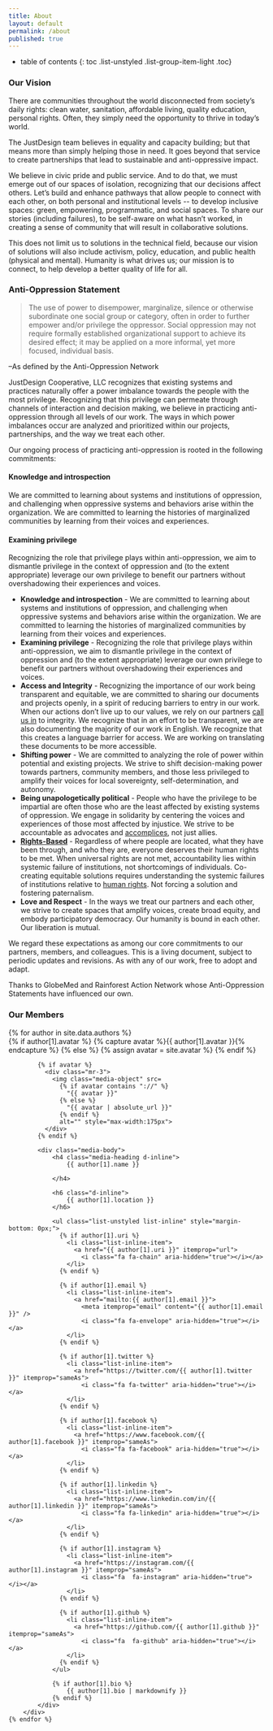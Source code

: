 ```yaml
---
title: About
layout: default
permalink: /about
published: true
---
```


* table of contents
{: toc .list-unstyled .list-group-item-light .toc}

### Our Vision

There are communities throughout the world disconnected from society’s daily rights: clean water, sanitation, affordable living, quality education, personal rights. Often, they simply need the opportunity to thrive in today’s world.

The JustDesign team believes in equality and capacity building; but that means more than simply helping those in need. It goes beyond that service to create partnerships that lead to sustainable and anti-oppressive impact.

We believe in civic pride and public service. And to do that, we must emerge out of our spaces of isolation, recognizing that our decisions affect others. Let’s build and enhance pathways that allow people to connect with each other, on both personal and institutional levels -- to develop inclusive spaces: green, empowering, programmatic, and social spaces. To share our stories (including failures), to be self-aware on what hasn’t worked, in creating a sense of community that will result in collaborative solutions.

This does not limit us to solutions in the technical field, because our vision of solutions will also include activism, policy, education, and public health (physical and mental). Humanity is what drives us; our mission is to connect, to help develop a better quality of life for all. 

### Anti-Oppression Statement

> The use of power to disempower, marginalize, silence or otherwise subordinate one social group or category, often in order to further empower and/or privilege the oppressor. Social oppression may not require formally established organizational support to achieve its desired effect; it may be applied on a more informal, yet more focused, individual basis.

–As defined by the Anti-Oppression Network

JustDesign Cooperative, LLC recognizes that existing systems and practices  naturally offer a power imbalance towards the people with the most privilege. Recognizing that this privilege can permeate through channels of interaction and decision making, we believe in practicing anti-oppression through all levels of our work.  The ways in which power imbalances occur are analyzed and prioritized within our projects, partnerships, and the way we treat each other. 

Our ongoing process of practicing anti-oppression is rooted in the following commitments:

#### Knowledge and introspection

We are committed to learning about systems and institutions of oppression, and challenging when oppressive systems and behaviors arise within the organization. We are committed to learning the histories of marginalized communities by learning from their voices and experiences. 

#### Examining privilege

Recognizing the role that privilege plays within anti-oppression, we aim to dismantle privilege in the context of oppression and (to the extent appropriate) leverage our own privilege to benefit our partners without overshadowing their experiences and voices.

- **Knowledge and introspection** - We are committed to learning about systems and institutions of oppression, and challenging when oppressive systems and behaviors arise within the organization. We are committed to learning the histories of marginalized communities by learning from their voices and experiences. 
- **Examining privilege** - Recognizing the role that privilege plays within anti-oppression, we aim to dismantle privilege in the context of oppression and (to the extent appropriate) leverage our own privilege to benefit our partners without overshadowing their experiences and voices.
- **Access and Integrity** -  Recognizing the importance of our work being transparent and equitable, we are committed to sharing our documents and projects openly, in a spirit of reducing barriers to entry in our work.  When our actions don’t live up to our values, we rely on our partners [call us in](https://everydayfeminism.com/2015/01/guide-to-calling-in/) to integrity.  We recognize that in an effort to be transparent, we are also documenting the majority of our work in English. We recognize that this creates a language barrier for access. We are working on translating these documents to be more accessible. 
- **Shifting power** - We are committed to analyzing the role of power within potential and existing projects. We strive to shift decision-making power towards partners, community members, and those less privileged to amplify their voices for local sovereignty, self-determination, and autonomy. 
- **Being unapologetically political** - People who have the privilege to be impartial are often those who are the least affected by existing systems of oppression. We engage in solidarity by centering the voices and experiences of those most affected by injustice. We strive to be accountable as  advocates and [accomplices](www.indigenousaction.org/accomplices-not-allies-abolishing-the-ally-industrial-complex/), not just allies. 
- [**Rights-Based**](https://www.unfpa.org/human-rights-based-approach) - Regardless of where people are located, what they have been through, and who they are, everyone deserves their human rights to be met. When universal rights are not met, accountability lies within systemic failure of institutions, not shortcomings of individuals. Co-creating equitable solutions requires understanding the systemic failures of institutions relative to [human rights](http://www.un.org/en/universal-declaration-human-rights/). Not forcing a solution and fostering paternalism.  
- **Love and Respect** - In the ways we treat our partners and each other, we strive to create spaces that amplify voices, create broad equity, and embody participatory democracy. Our humanity is bound in each other. Our liberation is mutual.

We regard these expectations as among our core commitments to our partners, members, and colleagues. This is a living document, subject to periodic updates and revisions. As with any of our work, free to adopt and adapt.

Thanks to GlobeMed and Rainforest Action Network whose Anti-Oppression Statements have influenced our own.

### Our Members

<div class="">
	{% for author in site.data.authors %}
		<div class="media mb-3">
			{% if author[1].avatar %}
			  {% capture avatar %}{{ author[1].avatar }}{% endcapture %}
			{% else %}
			  {% assign avatar = site.avatar %}
			{% endif %}
			
			{% if avatar %}
			  <div class="mr-3">
				<img class="media-object" src=
				  {% if avatar contains "://" %}
					"{{ avatar }}"
				  {% else %}
					"{{ avatar | absolute_url }}"
				  {% endif %}
				  alt="" style="max-width:175px">
			  </div>
			{% endif %}
			
			<div class="media-body">
				<h4 class="media-heading d-inline">      
					{{ author[1].name }}

				</h4>
				
				<h6 class="d-inline">
					{{ author[1].location }}
				</h6>
				
				<ul class="list-unstyled list-inline" style="margin-bottom: 0px;">
				  {% if author[1].uri %}
					<li class="list-inline-item">
					  <a href="{{ author[1].uri }}" itemprop="url">
						<i class="fa fa-chain" aria-hidden="true"></i></a>
					</li>
				  {% endif %}

				  {% if author[1].email %}
					<li class="list-inline-item">
					  <a href="mailto:{{ author[1].email }}">
						<meta itemprop="email" content="{{ author[1].email }}" />
						<i class="fa fa-envelope" aria-hidden="true"></i></a>
					</li>
				  {% endif %}

				  {% if author[1].twitter %}
					<li class="list-inline-item">
					  <a href="https://twitter.com/{{ author[1].twitter }}" itemprop="sameAs">
						<i class="fa fa-twitter" aria-hidden="true"></i></a>
					</li>
				  {% endif %}

				  {% if author[1].facebook %}
					<li class="list-inline-item">
					  <a href="https://www.facebook.com/{{ author[1].facebook }}" itemprop="sameAs">
						<i class="fa fa-facebook" aria-hidden="true"></i></a>
					</li>
				  {% endif %}

				  {% if author[1].linkedin %}
					<li class="list-inline-item">
					  <a href="https://www.linkedin.com/in/{{ author[1].linkedin }}" itemprop="sameAs">
						<i class="fa fa-linkedin" aria-hidden="true"></i></a>
					</li>
				  {% endif %}

				  {% if author[1].instagram %}
					<li class="list-inline-item">
					  <a href="https://instagram.com/{{ author[1].instagram }}" itemprop="sameAs">
						<i class="fa  fa-instagram" aria-hidden="true"></i></a>
					</li>
				  {% endif %}

				  {% if author[1].github %}
					<li class="list-inline-item">
					  <a href="https://github.com/{{ author[1].github }}" itemprop="sameAs">
						<i class="fa  fa-github" aria-hidden="true"></i></a>
					</li>
				  {% endif %}
				</ul>
			
				{% if author[1].bio %}
					{{ author[1].bio | markdownify }}
				{% endif %}
			</div>
		</div>
	{% endfor %}
</div>
